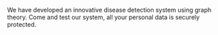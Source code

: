 We have developed an innovative disease detection system using graph theory. Come and test our system, all your personal data is securely protected.
